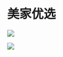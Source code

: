 # 美家优选

![](https://tva1.sinaimg.cn/large/0081Kckwgy1gk513b64chj30u0140q75.jpg)

![](https://tva1.sinaimg.cn/large/0081Kckwgy1gk514drg73j30k70yydl8.jpg)